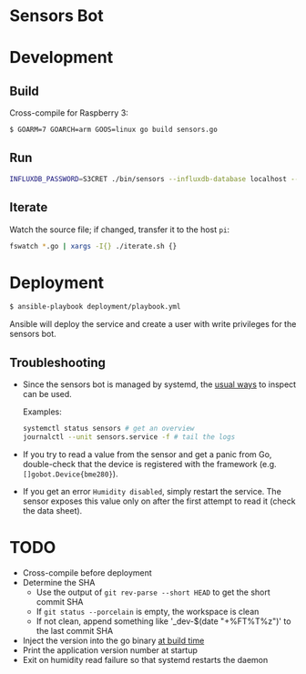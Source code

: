 # Sensors Bot

# Development

## Build

Cross-compile for Raspberry 3:

```bash
$ GOARM=7 GOARCH=arm GOOS=linux go build sensors.go
```

## Run

```bash
INFLUXDB_PASSWORD=S3CRET ./bin/sensors --influxdb-database localhost --influxdb-user sensors
```

## Iterate

Watch the source file; if changed, transfer it to the host `pi`:

```bash
fswatch *.go | xargs -I{} ./iterate.sh {}
```

# Deployment

```bash
$ ansible-playbook deployment/playbook.yml
```

Ansible will deploy the service and create a user with write privileges for the sensors bot.

## Troubleshooting

* Since the sensors bot is managed by systemd, the [usual ways](https://wiki.archlinux.org/index.php/Systemd#Troubleshooting) to inspect can be used.

    Examples:

    ```bash
    systemctl status sensors # get an overview
    journalctl --unit sensors.service -f # tail the logs
    ```

* If you try to read a value from the sensor and get a panic from Go, double-check that the device is registered with the framework (e.g. `[]gobot.Device{bme280}`).

* If you get an error `Humidity disabled`, simply restart the service. The sensor exposes this value only on after the first attempt to read it (check the data sheet).

# TODO

* Cross-compile before deployment
* Determine the SHA
  - Use the output of `git rev-parse --short HEAD` to get the short commit SHA
  - If `git status --porcelain` is empty, the workspace is clean
  - If not clean, append something like '_dev-$(date "+%FT%T%z")' to the last commit SHA
* Inject the version into the go binary [at build time](https://stackoverflow.com/a/11355611/3212907)
* Print the application version number at startup
* Exit on humidity read failure so that systemd restarts the daemon
